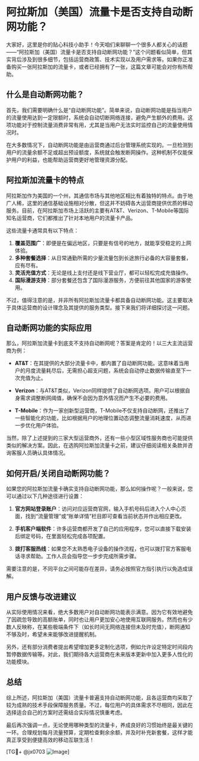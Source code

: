 # 阿拉斯加（美国）流量卡是否支持自动断网功能？

大家好，这里是你的贴心科技小助手！今天咱们来聊聊一个很多人都关心的话题——“阿拉斯加（美国）流量卡是否支持自动断网功能？”这个问题看似简单，但其实背后涉及到很多细节，包括运营商政策、技术实现以及用户需求等。如果你正准备购买一张阿拉斯加的流量卡，或者已经拥有了一张，这篇文章可能会对你有所帮助。

## 什么是自动断网功能？

首先，我们需要明确什么是“自动断网功能”。简单来说，自动断网功能是指当用户的流量使用达到一定限额时，系统会自动切断网络连接，避免产生额外的费用。这项功能对于控制流量消费非常有用，尤其是当用户无法实时监控自己的流量使用情况时。

在大多数情况下，自动断网功能是由运营商通过后台管理系统实现的。一旦检测到用户的流量余额不足或超出预设额度，系统就会触发断网操作。这种机制不仅能保护用户的利益，也能帮助运营商更好地管理资源分配。

## 阿拉斯加流量卡的特点

阿拉斯加作为美国的一个州，其通信市场与其他地区相比有着独特的特点。由于地广人稀，这里的通信基础设施相对分散，但这并不妨碍各大运营商提供优质的移动服务。目前，在阿拉斯加市场上活跃的主要有AT&T、Verizon、T-Mobile等国际知名运营商，它们都推出了针对本地用户的流量卡产品。

这些流量卡通常具有以下特点：
1. **覆盖范围广**：即便是在偏远地区，只要是有信号的地方，就能享受稳定的上网体验。
2. **多种套餐选择**：从日常通勤所需的少量流量包到长途旅行必备的大容量套餐，应有尽有。
3. **灵活充值方式**：无论是线上支付还是线下营业厅，都可以轻松完成充值操作。
4. **国际漫游支持**：部分套餐还包含了国际漫游服务，方便前往其他国家的游客使用。

不过，值得注意的是，并非所有阿拉斯加流量卡都具备自动断网功能。这主要取决于具体运营商的设计理念及其提供的服务类型。接下来我们将详细探讨这一问题。

## 自动断网功能的实际应用

那么，阿拉斯加流量卡到底支不支持自动断网呢？答案是肯定的！以三大主流运营商为例：

- **AT&T**：在其提供的大部分流量卡中，都内置了自动断网功能。这意味着当用户的月度流量耗尽后，无需担心超支问题，系统会自动停止数据传输直至下一次充值为止。
  
- **Verizon**：与AT&T类似，Verizon同样提供了自动断网选项。用户可以根据自身需求调整断网阈值，确保不会因为意外情况而产生不必要的费用。

- **T-Mobile**：作为一家创新型运营商，T-Mobile不仅支持自动断网，还推出了一些智能化的功能，比如根据用户的地理位置动态调整流量消耗速度，从而进一步优化用户体验。

当然，除了上述提到的三家大型运营商外，还有一些小型区域性服务商也可能提供类似的解决方案。因此，在选购阿拉斯加流量卡之前，建议仔细阅读相关条款并咨询客服人员确认具体情况。

## 如何开启/关闭自动断网功能？

如果您的阿拉斯加流量卡确实支持自动断网功能，那么如何操作呢？一般来说，您可以通过以下几种途径进行设置：

1. **官方网站登录账户**：访问对应运营商官网，输入手机号码后进入个人中心页面，找到“流量管理”或“账单详情”栏目即可查看当前状态并作出相应更改。

2. **手机客户端软件**：许多运营商都开发了自己的应用程序，您可以直接下载安装后绑定号码，在里面轻松完成各项配置。

3. **拨打客服热线**：如果您不太熟悉电子设备的操作流程，也可以拨打官方客服电话寻求帮助。工作人员会指导您一步步完成所需步骤。

需要注意的是，不同平台之间可能存在差异，请务必按照官方指引执行以免造成误解。

## 用户反馈与改进建议

从实际使用情况来看，绝大多数用户对自动断网功能表示满意。因为它有效地避免了因疏忽导致的高额账单，同时也让用户更加安心地使用互联网服务。然而也有少数人反映称，在某些极端条件下（如长时间无网络连接但未及时充值），断网通知不够及时，希望未来能够改进提醒机制。

另外，还有部分消费者提出希望增加更多定制化选项，例如允许设定特定时间段内暂停数据传输等。对此，我们期待各大运营商在未来版本更新中加入更多人性化的功能模块。

## 总结

综上所述，阿拉斯加（美国）流量卡普遍支持自动断网功能，且各运营商均采取了较为成熟的技术手段保障服务质量。不过，每位用户的具体需求不尽相同，因此在选择适合自己的方案时还需结合实际情况慎重考虑。

最后再次强调一点，无论使用哪种类型的流量卡，养成良好的习惯始终是最关键的一环。合理规划每月流量预算，定期检查剩余余额，并及时补充新套餐，这样才能真正享受到便捷高效的移动互联生活！

[TG💪+ @jx0703 ![Image](https://github.com/user-attachments/assets/dbca1d08-cadb-493c-b0ec-ad6f7a83f270)]